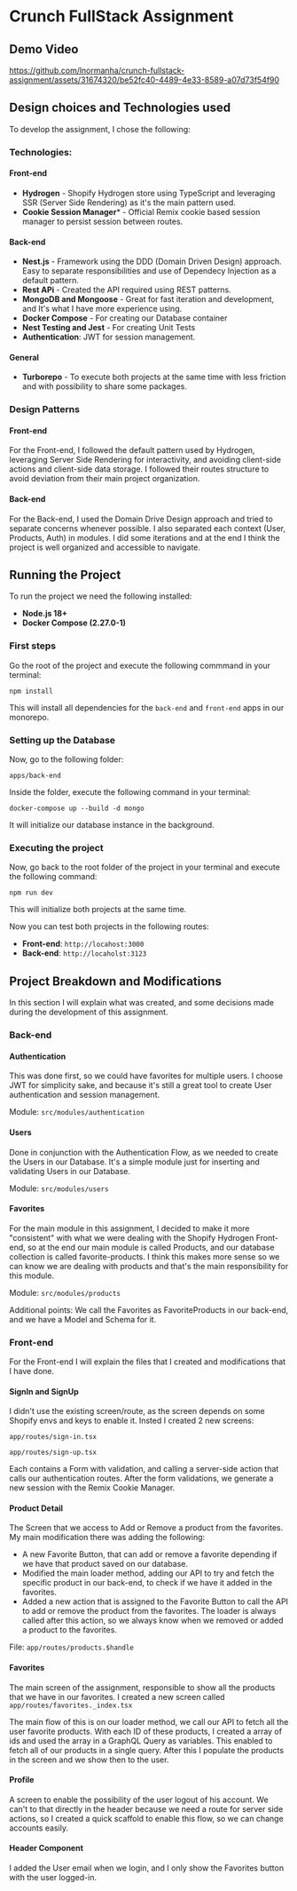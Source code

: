 # Crunch FullStack Assignment

## Demo Video

https://github.com/lnormanha/crunch-fullstack-assignment/assets/31674320/be52fc40-4489-4e33-8589-a07d73f54f90

## Design choices and Technologies used

To develop the assignment, I chose the following:

### Technologies:

#### Front-end
- **Hydrogen** - Shopify Hydrogen store using TypeScript and leveraging SSR (Server Side Rendering) as it's the main pattern used.
- **Cookie Session Manager*** - Official Remix cookie based session manager to persist session between routes.

#### Back-end
- **Nest.js** - Framework using the DDD (Domain Driven Design) approach. Easy to separate responsibilities and use of Dependecy Injection as a default pattern.
- **Rest APi** - Created the API required using REST patterns.
- **MongoDB and Mongoose** - Great for fast iteration and development, and It's what I have more experience using.
- **Docker Compose** - For creating our Database container
- **Nest Testing and Jest** - For creating Unit Tests
- **Authentication**: JWT for session management.

#### General
- **Turborepo** - To execute both projects at the same time with less friction and with possibility to share some packages.

### Design Patterns

#### Front-end
For the Front-end, I followed the default pattern used by Hydrogen, leveraging Server Side Rendering for interactivity, and avoiding client-side actions and client-side data storage. I followed their routes structure to avoid deviation from their main project organization.

#### Back-end
For the Back-end, I used the Domain Drive Design approach and tried to separate concerns whenever possible. I also separated each context (User, Products, Auth) in modules. I did some iterations and at the end I think the project is well organized and accessible to navigate.

## Running the Project 

To run the project we need the following installed:
- **Node.js 18+**
- **Docker Compose (2.27.0-1)**

### First steps

Go the root of the project and execute the following commmand in your terminal:

```npm install```

This will install all dependencies for the ```back-end``` and ```front-end``` apps in our monorepo.

### Setting up the Database
Now, go to the following folder:

```apps/back-end```

Inside the folder, execute the following command in your terminal:

```docker-compose up --build -d mongo```

It will initialize our database instance in the background.

### Executing the project
Now, go back to the root folder of the project in your terminal and execute the following command:

```npm run dev```

This will initialize both projects at the same time.

Now you can test both projects in the following routes:
- **Front-end**: ```http://locahost:3000```
- **Back-end**: ```http://locaholst:3123```

## Project Breakdown and Modifications

In this section I will explain what was created, and some decisions made during the development of this assignment.

### Back-end

#### Authentication
This was done first, so we could have favorites for multiple users.
I choose JWT for simplicity sake, and because it's still a great tool to create User authentication and session management.

Module: ```src/modules/authentication```

#### Users
Done in conjunction with the Authentication Flow, as we needed to create the Users in our Database.
It's a simple module just for inserting and validating Users in our Database.

Module: ```src/modules/users```

#### Favorites
For the main module in this assignment, I decided to make it more "consistent" with what we were dealing with the Shopify Hydrogen Front-end, so at the end our main
module is called Products, and our database collection is called favorite-products. I think this makes more sense so we can know we are dealing with products and that's the main responsibility for this module.

Module: ```src/modules/products```

Additional points: We call the Favorites as FavoriteProducts in our back-end, and we have a Model and Schema for it.

### Front-end

For the Front-end I will explain the files that I created and modifications that I have done.

#### SignIn and SignUp

I didn't use the existing screen/route, as the screen depends on some Shopify envs and keys to enable it. Insted I created 2 new screens:

```app/routes/sign-in.tsx```

```app/routes/sign-up.tsx```

Each contains a Form with validation, and calling a server-side action that calls our authentication routes.
After the form validations, we generate a new session with the Remix Cookie Manager.

#### Product Detail

The Screen that we access to Add or Remove a product from the favorites. My main modification there was adding the following:

- A new Favorite Button, that can add or remove a favorite depending if we have that product saved on our database.
- Modified the main loader method, adding our API to try and fetch the specific product in our back-end, to check if we have it added in the favorites.
- Added a new action that is assigned to the Favorite Button to call the API to add or remove the product from the favorites. The loader is always called after this action, so we always know when we removed or added a product to the favorites.

File: ```app/routes/products.$handle```

#### Favorites

The main screen of the assignment, responsible to show all the products that we have in our favorites.
I created a new screen called ```app/routes/favorites._index.tsx```

The main flow of this is on our loader method, we call our API to fetch all the user favorite products. With each ID of these products, I created a array of ids and used the array in a GraphQL Query as variables. This enabled to fetch all of our products in a single query.
After this I populate the products in the screen and we show then to the user.

#### Profile

A screen to enable the possibility of the user logout of his account. We can't to that directly in the header because we need a route for server side actions, so I created a quick scaffold to enable this flow, so we can change accounts easily.

#### Header Component

I added the User email when we login, and I only show the Favorites button with the user logged-in. 
